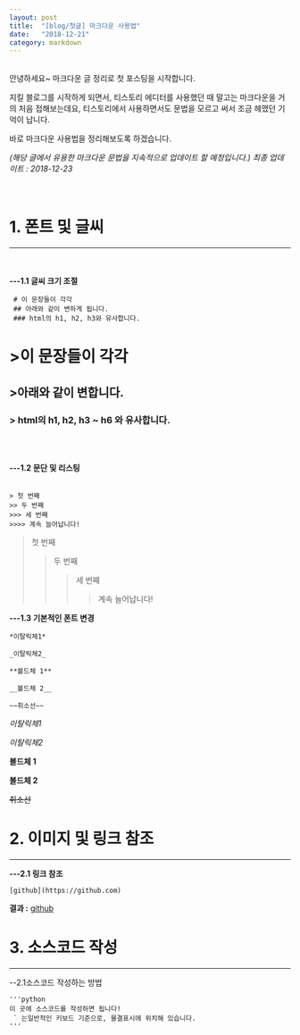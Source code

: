 ```yaml
---
layout: post
title:  "[blog/첫글] 마크다운 사용법"
date:   "2018-12-21"
category: markdown
---
```

<br>
안녕하세요~ 마크다운 글 정리로 첫 포스팅을 시작합니다.


지킬 블로그를 시작하게 되면서, 티스토리 에디터를 사용했던 때 말고는 마크다운을 거의 처음 접해보는데요, 티스토리에서 사용하면서도 문법을 모르고 써서 조금 헤맸던 기억이 납니다.  

바로 마크다운 사용법을 정리해보도록 하겠습니다.

 *(해당 글에서 유용한 마크다운 문법을 지속적으로 업데이트 할 예정입니다.) 최종 업데이트 : 2018-12-23*
<br><br><br>

# 1. 폰트 및 글씨
---

<br><br>
**---1.1 글씨 크기 조절**

```
 # 이 문장들이 각각
 ## 아래와 같이 변하게 됩니다.
 ### html의 h1, h2, h3와 유사합니다.
```

# >이 문장들이 각각
## >아래와 같이 변합니다.
### > html의 h1, h2, h3 ~ h6 와 유사합니다.

<br><br>

**---1.2 문단 및 리스팅**
<br><br>
```
> 첫 번째
>> 두 번째
>>> 세 번째
>>>> 계속 늘어납니다!
```
> 첫 번째
>> 두 번째
>>> 세 번째
>>>> 계속 늘어납니다!

**---1.3 기본적인 폰트 변경**
<br>
```
*이탈릭체1*

_이탈릭체2_

**볼드체 1**

__볼드체 2__

~~취소선~~
```
*이탈릭체1*

_이탈릭체2_

**볼드체 1**

__볼드체 2__

~~취소선~~


# 2. 이미지 및 링크 참조
---
**---2.1 링크 참조**
```
[github](https://github.com)
```
**결과 :** [github](http://github.com)
 
# 3. 소스코드 작성
---

--2.1소스코드 작성하는 방법

```
'''python
이 곳에 소스코드를 작성하면 됩니다!
 ` 는일반적인 키보드 기준으로, 물결표시에 위치해 있습니다.
'''
```
